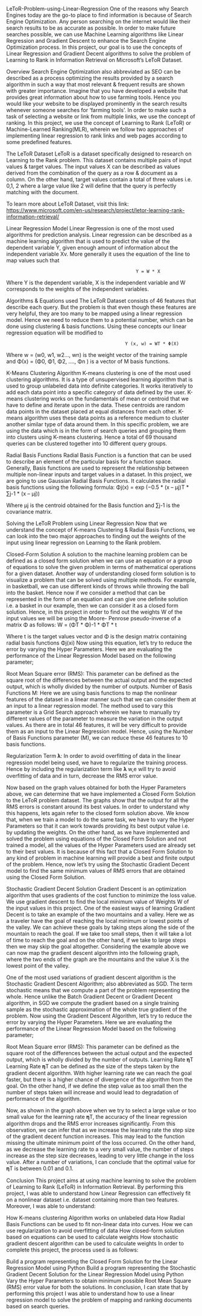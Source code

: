 LeToR-Problem-using-Linear-Regression
One of the reasons why Search Engines today are the go-to place to find information is because of Search Engine Optimization. Any person searching on the internet would like their search results to be as accurate as possible. In order to make future searches possible, we can use Machine Learning algorithms like Linear Regression and Gradient Descent to enhance the Search Engine Optimization process. In this project, our goal is to use the concepts of Linear Regression and Gradient Decent algorithms to solve the problem of Learning to Rank in Information Retrieval on Microsoft’s LeToR Dataset.

Overview
Search Engine Optimization also abbreviated as SEO can be described as a process optimizing the results provided by a search algorithm in such a way that most relevant & frequent results are shown with greater importance. Imagine that you have developed a website that provides great information about how to use farming tools. Hence you would like your website to be displayed prominently in the search results whenever someone searches for ‘farming tools’. In order to make such a task of selecting a website or link from multiple links, we use the concept of ranking. In this project, we use the concept of Learning to Rank (LeToR) or Machine-Learned Ranking(MLR), wherein we follow two approaches of implementing linear regression to rank links and web pages according to some predefined features.

The LeToR Dataset
LeToR is a dataset specifically designed to research on Learning to the Rank problem. This dataset contains multiple pairs of input values & target values. The input values X can be described as values derived from the combination of the query as a row & document as a column. On the other hand, target values contain a total of three values i.e. 0,1, 2 where a large value like 2 will define that the query is perfectly matching with the document.

To learn more about LeToR Dataset, visit this link: https://www.microsoft.com/en-us/research/project/letor-learning-rank-information-retrieval/

Linear Regression Model
Linear Regression is one of the most used algorithms for prediction analysis. Linear regression can be described as a machine learning algorithm that is used to predict the value of the dependent variable Y, given enough amount of information about the independent variable Xv. More generally it uses the equation of the line to map values such that

                                                    Y = W * X      
Where Y is the dependent variable, X is the independent variable and W corresponds to the weights of the independent variables.

Algorithms & Equations used
The LeToR Dataset consists of 46 features that describe each query. But the problem is that even though these features are very helpful, they are too many to be mapped using a linear regression model. Hence we need to reduce them to a potential number, which can be done using clustering & basis functions. Using these concepts our linear regression equation will be modified to

                                                Y (x, w) = WT * Φ(X)
Where w = (w0, w1, w2…, wn) is the weight vector of the training sample and Φ(x) = (Φ0, Φ1, Φ2, …., Φn ) is a vector of M basis functions.

K-Means Clustering Algorithm
K-means clustering is one of the most used clustering algorithms. It is a type of unsupervised learning algorithm that is used to group unlabeled data into definite categories. It works iteratively to add each data point into a specific category of data defined by the user. K-means clustering works on the fundamentals of mean or centroid that we have to define and iterate upon in the data. These centroids are random data points in the dataset placed at equal distances from each other. K-means algorithm uses these data points as a reference medium to cluster another similar type of data around them. In this specific problem, we are using the data which is in the form of search queries and grouping them into clusters using K-means clustering. Hence a total of 69 thousand queries can be clustered together into 10 different query groups.

Radial Basis Functions
Radial Basis Function is a function that can be used to describe an element of the particular basis for a function space. Generally, Basis functions are used to represent the relationship between multiple non-linear inputs and target values in a dataset. In this project, we are going to use Gaussian Radial Basis Functions. It calculates the radial basis functions using the following formula: Φj(x) = exp (−0.5 * (x – μj)T * ∑j-1 * (x – μj))

Where μj is the centroid obtained for the Basis function and ∑j-1 is the covariance matrix.

Solving the LeToR Problem using Linear Regression
Now that we understand the concept of K-means Clustering & Radial Basis Functions, we can look into the two major approaches to finding out the weights of the input using linear regression on Learning to the Rank problem.

Closed-Form Solution
A solution to the machine learning problem can be defined as a closed form solution when we can use an equation or a group of equations to solve the given problem in terms of mathematical operations for a given dataset. Another way of understanding closed form solution is to visualize a problem that can be solved using multiple methods. For example, in basketball, we can use different kinds of throws while throwing the ball into the basket. Hence now if we consider a method that can be represented in the form of an equation and can give one definite solution i.e. a basket in our example, then we can consider it as a closed form solution.
Hence, in this project in order to find out the weights W of the input values we will be using the Moore- Penrose pseudo-inverse of a matrix Φ as follows: W = (ΦT * Φ)-1 * ΦT * t

Where t is the target values vector and Φ is the design matrix containing radial basis functions Φj(xi) Now using this equation, let’s try to reduce the error by varying the Hyper Parameters. Here we are evaluating the performance of the Linear Regression Model based on the following parameter;

Root Mean Square error (RMS): This parameter can be defined as the square root of the differences between the actual output and the expected output, which is wholly divided by the number of outputs.
Number of Basis Functions M:
Here we are using basis functions to map the nonlinear features of the dataset in a linear manner such that we can consider them at an input to a linear regression model. The method used to vary this parameter is a Grid Search approach wherein we have to manually try different values of the parameter to measure the variation in the output values. As there are in total 46 features, it will be very difficult to provide them as an input to the Linear Regression model. Hence, using the Number of Basis Functions parameter (M), we can reduce these 46 features to 10 basis functions.

Regularization Term 𝛌:
In order to avoid overfitting of data in the linear regression model being used, we have to regularize the training process. Hence by including the regularization term like 𝛌 w,e will try to avoid overfitting of data and in turn, decrease the RMS error value.

Now based on the graph values obtained for both the Hyper Parameters above, we can determine that we have implemented a Closed Form Solution to the LeToR problem dataset. The graphs show that the output for all the RMS errors is constant around its best values. In order to understand why this happens, lets again refer to the closed form solution above. We know that, when we train a model to do the same task, we have to vary the Hyper Parameters so that it can work towards providing its best output value i.e. by updating the weights. On the other hand, as we have implemented and solved the problem using equations of the Closed Form Solution and not trained a model, all the values of the Hyper Parameters used are already set to their best values. It is because of this fact that a Closed Form Solution to any kind of problem in machine learning will provide a best and finite output of the problem. Hence, now let’s try using the Stochastic Gradient Decent model to find the same minimum values of RMS errors that are obtained using the Closed Form Solution.

Stochastic Gradient Decent Solution
Gradient Descent is an optimization algorithm that uses gradients of the cost function to minimize the loss value. We use gradient descent to find the local minimum value of Weights W of the input values in this project. One of the easiest ways of learning Gradient Decent is to take an example of the two mountains and a valley. Here we as a traveler have the goal of reaching the local minimum or lowest points of the valley. We can achieve these goals by taking steps along the side of the mountain to reach the goal. If we take too small steps, then it will take a lot of time to reach the goal and on the other hand, if we take to large steps then we may skip the goal altogether. Considering the example above we can now map the gradient descent algorithm into the following graph, where the two ends of the graph are the mountains and the value X is the lowest point of the valley.

One of the most used variations of gradient descent algorithm is the Stochastic Gradient Descent Algorithm; also abbreviated as SGD. The term stochastic means that we compute a part of the problem representing the whole. Hence unlike the Batch Gradient Decent or Gradient Decent algorithm, in SGD we compute the gradient based on a single training sample as the stochastic approximation of the whole true gradient of the problem. Now using the Gradient Descent Algorithm, let’s try to reduce the error by varying the Hyper Parameters. Here we are evaluating the performance of the Linear Regression Model based on the following parameter;

Root Mean Square error (RMS): This parameter can be defined as the square root of the differences between the actual output and the expected output, which is wholly divided by the number of outputs.
Learning Rate 𝛈T
Learning Rate 𝛈T can be defined as the size of the steps taken by the gradient decent algorithm. With higher learning rate we can reach the goal faster, but there is a higher chance of divergence of the algorithm from the goal. On the other hand, if we define the step value as too small then the number of steps taken will increase and would lead to degradation of performance of the algorithm.

Now, as shown in the graph above when we try to select a large value or too small value for the learning rate 𝛈T, the accuracy of the linear regression algorithm drops and the RMS error increases significantly. From this observation, we can infer that as we increase the learning rate the step size of the gradient decent function increases. This may lead to the function missing the ultimate minimum point of the loss occurred. On the other hand, as we decrease the learning rate to a very small value, the number of steps increase as the step size decreases, leading to very little change in the loss value. After a number of variations, I can conclude that the optimal value for 𝛈T is between 0.01 and 0.1.

Conclusion
This project aims at using machine learning to solve the problem of Learning to Rank (LeToR) in Information Retrieval. By performing this project, I was able to understand how Linear Regression can effectively fit on a nonlinear dataset i.e. dataset containing more than two features.
Moreover, I was able to understand:

How K-means clustering Algorithm works on unlabeled data
How Radial Basis Functions can be used to fit non-linear data into curves.
How we can use regularization to avoid overfitting of data
How closed-form solution based on equations can be used to calculate weights
How stochastic gradient descent algorithm can be used to calculate weights
In order to complete this project, the process used is as follows:

Build a program representing the Closed Form Solution for the Linear Regression Model using Python
Build a program representing the Stochastic Gradient Decent Solution for the Linear Regression Model using Python
Vary the Hyper Parameters to obtain minimum possible Root Mean Square (RMS) error value for both the solutions. In conclusion, I can state that by performing this project I was able to understand how to use a linear regression model to solve the problem of mapping and ranking documents based on search queries.
